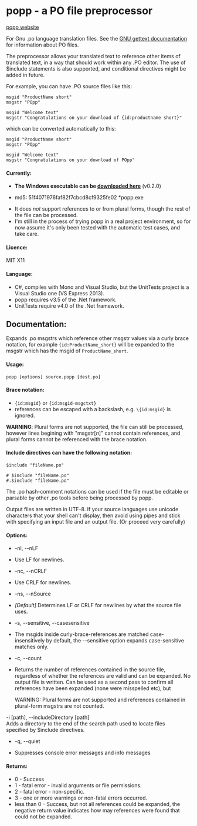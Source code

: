 # popp - a PO file preprocessor 

[popp website](http://treer.github.io/POpp/)

For Gnu .po language translation files. See the [GNU gettext documentation](https://www.gnu.org/software/gettext/manual/html_node/index.html) for information about PO files.

The preprocessor allows your translated text to reference other items of 
translated text, in a way that should work within any .PO editor. The use 
of $include statements is also supported, and conditional directives 
might be added in future.

For example, you can have .PO source files like this:

    msgid "ProductName short"
    msgstr "POpp"
    
    msgid "Welcome text"
    msgstr "Congratulations on your download of {id:productname short}"
    
which can be converted automatically to this:

    msgid "ProductName short"
    msgstr "POpp"
    
    msgid "Welcome text"
    msgstr "Congratulations on your download of POpp"


#### Currently:
  * **The Windows executable can be [downloaded here](https://mega.co.nz/#!7NVEHCZQ!zL9zvNUzWA-Hl5yyHA5jLY-PstFutCUpRNjujEWAO5M)** (v0.2.0)
   - md5: 51f4071976faf82f7cbcd8cf9325fe02 *popp.exe
  * It does *not* support references to or from plural forms, though the rest of the file can be processed.
  * I'm still in the process of trying popp in a real project environment, so for now assume it's only been tested with the automatic test cases, and take care.

#### Licence:
MIT X11
  
#### Language:
  * C#, compiles with Mono and Visual Studio, but the UnitTests project is a Visual Studio one (VS Express 2013).
  * popp requires v3.5 of the .Net framework.
  * UnitTests require v4.0 of the .Net framework.

## Documentation:

Expands .po msgstrs which reference other msgstr values via a curly brace
notation, for example `{id:ProductName_short}` will be expanded to the msgstr
which has the msgid of `ProductName_short`.

#### Usage:                                                                                                                                                                         
    popp [options] source.popp [dest.po]

#### Brace notation:

 * `{id:msgid}` or `{id:msgid-msgctxt}`
 * references can be escaped with a backslash, e.g. `\{id:msgid}` is ignored.	
	
**WARNING**: Plural forms are not supported, the file can still be processed,
however lines begining with "msgstr[_n_]" cannot contain references,
and plural forms cannot be referenced with the brace notation.

#### Include directives can have the following notation:                                                                                                                                                         
                                                                                                                                                                                                            
    $include "fileName.po"   
    	
    # $include "fileName.po"                                                                                                                                                                                
    #.$include "fileName.po"                                                                                                                                                                                
                                                                                                                                                                                                            
The .po hash-comment notations can be used if the file must be editable or                                                                                                                                  
parsable by other .po tools before being processed by popp.


Output files are written in UTF-8. If your source languages use unicode
characters that your shell can't display, then avoid using pipes and stick with 
specifying an input file and an output file. (Or proceed very carefully)


#### Options:

 * -nl, --nLF
  - Use LF for newlines.

 * -nc, --nCRLF
  - Use CRLF for newlines.

 * -ns, --nSource
  - _[Default]_ Determines LF or CRLF for newlines by what the source file
    uses.

 * -s, --sensitive, --casesensitive
  - The msgids inside curly-brace-references are matched case-insensitively 
    by default, the --sensitive option expands case-sensitive matches only.
  
 * -c, --count    
  - Returns the number of references contained in the source file, regardless
    of whether the references are valid and can be expanded. No output file 
    is written. Can be used as a second pass to confirm all references have
    been expanded (none were misspelled etc), but
	
    WARNING: Plural forms are not supported and references contained in 
    plural-form msgstrs are not counted.
                                                                                                                                                                                                            
-i [path], --includeDirectory [path]                                                                                                                                                                        
    Adds a directory to the end of the search path used to locate files                                                                                                                                     
    specified by $include directives.
	
 * -q, --quiet
  - Suppresses console error messages and info messages

  
#### Returns:
 * 0 - Success
 * 1 - fatal error - invalid arguments or file permissions.
 * 2 - fatal error - non-specific.
 * 3 - one or more warnings or non-fatal errors occurred.
 * less than 0 - Success, but not all references could be expanded, the
                  negative return value indicates how may references were
                  found that could not be expanded.
